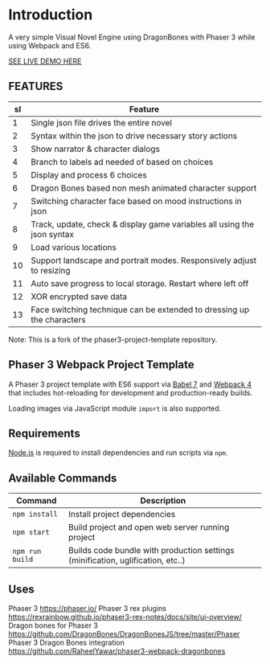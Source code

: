 # Introduction
A very simple Visual Novel Engine using DragonBones with Phaser 3 while using Webpack and ES6.

[SEE LIVE DEMO HERE](https://juwalbose.github.io/phaser3_visualnovelengine/)

## FEATURES

| sl | Feature |
|---------|-------------|
|1| Single json file drives the entire novel |
|2| Syntax within the json to drive necessary story actions |
|3| Show narrator & character dialogs |
|4| Branch to labels ad needed of based on choices |
|5| Display and process 6 choices |
|6| Dragon Bones based non mesh animated character support |
|7| Switching character face based on mood instructions in json |
|8| Track, update, check & display game variables all using the json syntax |
|9| Load various locations |
|10| Support landscape and portrait modes. Responsively adjust to resizing |
|11| Auto save progress to local storage. Restart where left off |
|12| XOR encrypted save data |
|13| Face switching technique can be extended to dressing up the characters |

Note: This is a fork of the phaser3-project-template repository.
## Phaser 3 Webpack Project Template

A Phaser 3 project template with ES6 support via [Babel 7](https://babeljs.io/) and [Webpack 4](https://webpack.js.org/)
that includes hot-reloading for development and production-ready builds.

Loading images via JavaScript module `import` is also supported.

## Requirements

[Node.js](https://nodejs.org) is required to install dependencies and run scripts via `npm`.

## Available Commands

| Command | Description |
|---------|-------------|
| `npm install` | Install project dependencies |
| `npm start` | Build project and open web server running project |
| `npm run build` | Builds code bundle with production settings (minification, uglification, etc..) |

## Uses

Phaser 3 https://phaser.io/
Phaser 3 rex plugins https://rexrainbow.github.io/phaser3-rex-notes/docs/site/ui-overview/
Dragon bones for Phaser 3 https://github.com/DragonBones/DragonBonesJS/tree/master/Phaser
Phaser 3 Dragon Bones integration https://github.com/RaheelYawar/phaser3-webpack-dragonbones 